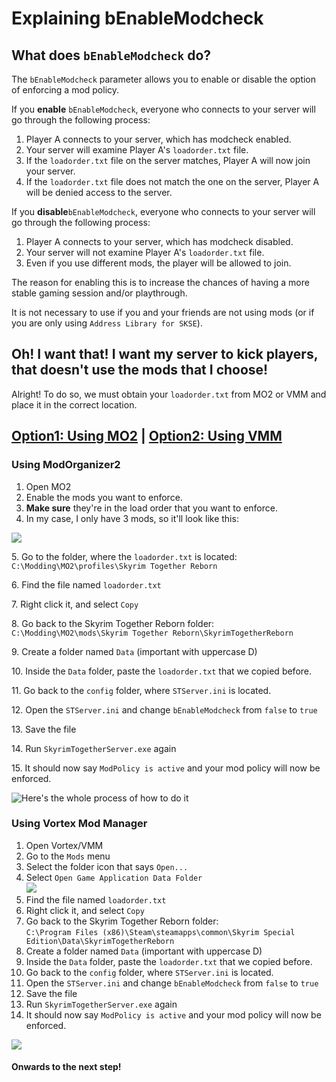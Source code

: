 # Explaining bEnableModcheck

## What does `bEnableModcheck` do?

The `bEnableModcheck` parameter allows you to enable or disable the option of enforcing a mod policy.

If you **enable** `bEnableModcheck`, everyone who connects to your server will go through the following process:

1. Player A connects to your server, which has modcheck enabled.
2. Your server will examine Player A's `loadorder.txt` file.
3. If the `loadorder.txt` file on the server matches, Player A will now join your server.
4. If the `loadorder.txt` file does not match the one on the server, Player A will be denied access to the server.

If you **disable**`bEnableModcheck`, everyone who connects to your server will go through the following process:

1. Player A connects to your server, which has modcheck disabled.
2. Your server will not examine Player A's `loadorder.txt` file.
3. Even if you use different mods, the player will be allowed to join.

The reason for enabling this is to increase the chances of having a more stable gaming session and/or playthrough.

It is not necessary to use if you and your friends are not using mods (or if you are only using `Address Library for SKSE`).

## Oh! I want that! I want my server to kick players, that doesn't use the mods that I choose!

Alright! To do so, we must obtain your `loadorder.txt` from MO2 or VMM and place it in the correct location.

## [Option1: Using MO2](explaining-benablemodcheck.md#using-mo2) | [Option2: Using VMM](explaining-benablemodcheck.md#using-vortex-mod-manager)

### Using **ModOrganizer2**

1. Open MO2
2. Enable the mods you want to enforce.
3. **Make sure** they're in the load order that you want to enforce.
4. In my case, I only have 3 mods, so it'll look like this:

![](https://i.imgur.com/GnnVHrl.png)

5\. Go to the folder, where the `loadorder.txt` is located:\
`C:\Modding\MO2\profiles\Skyrim Together Reborn`

6\. Find the file named `loadorder.txt`

7\. Right click it, and select `Copy`

8\. Go back to the Skyrim Together Reborn folder:\
`C:\Modding\MO2\mods\Skyrim Together Reborn\SkyrimTogetherReborn`

9\. Create a folder named `Data` (important with uppercase D)

10\. Inside the `Data` folder, paste the `loadorder.txt` that we copied before.

11\. Go back to the `config` folder, where `STServer.ini` is located.

12\. Open the `STServer.ini` and change `bEnableModcheck` from `false` to `true`

13\. Save the file

14\. Run `SkyrimTogetherServer.exe` again

15\. It should now say `ModPolicy is active` and your mod policy will now be enforced.

![Here's the whole process of how to do it](https://i.imgur.com/2teItf9.gif)

### Using Vortex Mod Manager

1. Open Vortex/VMM
2. Go to the `Mods` menu
3. Select the folder icon that says `Open...`
4. Select `Open Game Application Data Folder`\
   ![](https://i.imgur.com/1iaaurH.png)
5. Find the file named `loadorder.txt`
6. Right click it, and select `Copy`
7. Go back to the Skyrim Together Reborn folder:\
   `C:\Program Files (x86)\Steam\steamapps\common\Skyrim Special Edition\Data\SkyrimTogetherReborn`
8. Create a folder named `Data` (important with uppercase D)
9. Inside the `Data` folder, paste the `loadorder.txt` that we copied before.
10. Go back to the `config` folder, where `STServer.ini` is located.
11. Open the `STServer.ini` and change `bEnableModcheck` from `false` to `true`
12. Save the file
13. Run `SkyrimTogetherServer.exe` again
14. It should now say `ModPolicy is active` and your mod policy will now be enforced.

![](https://i.imgur.com/GnjUHtg.gif)

#### Onwards to the next step!
